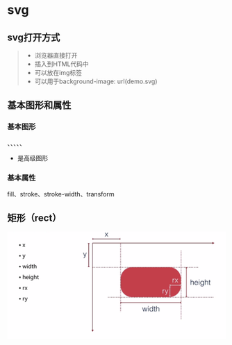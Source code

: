 # svg

## svg打开方式

> * 浏览器直接打开
> * 插入到HTML代码中
> * 可以放在img标签
> * 可以用于background-image: url(demo.svg)

## 基本图形和属性

### 基本图形
<rect>、<circle>、<ellipse>、<line>、<polyline>、<polygon>

* <path>是高级图形

### 基本属性
fill、stroke、stroke-width、transform

## 矩形（rect）

![rect](img/rect.png)






